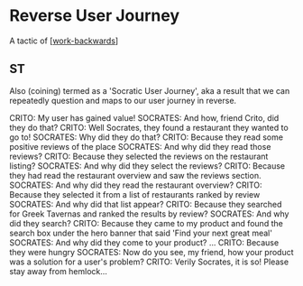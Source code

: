 # Reverse User Journey

A tactic of [[work-backwards]]

## ST

Also (coining) termed as a 'Socratic User Journey', aka a result that we can repeatedly question and maps to our user journey in reverse.

CRITO: My user has gained value!
SOCRATES: And how, friend Crito, did they do that?
CRITO: Well Socrates, they found a restaurant they wanted to go to!
SOCRATES: Why did they do that?
CRITO: Because they read some positive reviews of the place
SOCRATES: And why did they read those reviews?
CRITO: Because they selected the reviews on the restaurant listing?
SOCRATES: And why did they select the reviews?
CRITO: Because they had read the restaurant overview and saw the reviews section.
SOCRATES: And why did they read the restaurant overview?
CRITO: Because they selected it from a list of restaurants ranked by review
SOCRATES: And why did that list appear?
CRITO: Because they searched for Greek Tavernas and ranked the results by review?
SOCRATES: And why did they search?
CRITO: Because they came to my product and found the search box under the hero banner that said 'Find your next great meal'
SOCRATES: And why did they come to your product?
...
CRITO: Because they were hungry
SOCRATES: Now do you see, my friend, how your product was a solution for a user's problem?
CRITO: Verily Socrates, it is so! Please stay away from hemlock...

[//begin]: # "Autogenerated link references for markdown compatibility"
[work-backwards]: work-backwards "Work Backwards"
[//end]: # "Autogenerated link references"